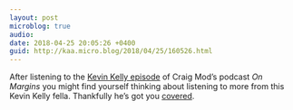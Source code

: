 ```yaml
---
layout: post
microblog: true
audio: 
date: 2018-04-25 20:05:26 +0400
guid: http://kaa.micro.blog/2018/04/25/160526.html
---
```

After listening to the [Kevin Kelly episode](https://craigmod.com/onmargins/003/) of Craig Mod’s podcast _On Margins_ you might find yourself thinking about listening to more from this Kevin Kelly fella. Thankfully he’s got you [covered](http://kk.org/interviews).

